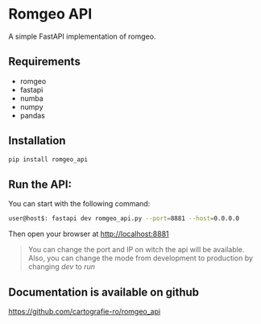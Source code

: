 # Romgeo API

A simple FastAPI implementation of romgeo.

## Requirements
 - romgeo
 - fastapi
 - numba
 - numpy
 - pandas

## Installation

```bash
pip install romgeo_api
```

## Run the API:

You can start with the following command:

```bash
user@host$: fastapi dev romgeo_api.py --port=8881 --host=0.0.0.0
```

Then open your browser at <http://localhost:8881>

>You can change the port and IP on witch the api will be available.
Also, you can change the mode from development to production by changing *dev* to *run*

## Documentation is available on github

<https://github.com/cartografie-ro/romgeo_api>